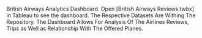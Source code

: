 British Airways Analytics Dashboard.
Open [British Airways Reviews.twbx] in Tableau to see the dashboard.
The Respective Datasets Are Withing The Repository.
The Dashboard Allows For Analysis Of The Airlines Reviews, Trips as Well as Relationship With The Offered Planes.

